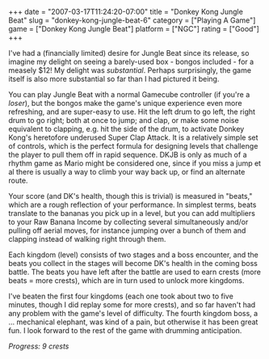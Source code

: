 +++
date = "2007-03-17T11:24:20-07:00"
title = "Donkey Kong Jungle Beat"
slug = "donkey-kong-jungle-beat-6"
category = ["Playing A Game"]
game = ["Donkey Kong Jungle Beat"]
platform = ["NGC"]
rating = ["Good"]
+++

I've had a (financially limited) desire for Jungle Beat since its release, so imagine my delight on seeing a barely-used box - bongos included - for a measely $12!  My delight was <i>substantial</i>.  Perhaps surprisingly, the game itself is also more substantial so far than I had pictured it being.

You can play Jungle Beat with a normal Gamecube controller (if you're a <i>loser</i>), but the bongos make the game's unique experience even more refreshing, and are super-easy to use.  Hit the left drum to go left, the right drum to go right; both at once to jump; and clap, or make some noise equivalent to clapping, e.g. hit the side of the drum, to activate Donkey Kong's heretofore underused Super Clap Attack.  It is a relatively simple set of controls, which is the perfect formula for designing levels that challenge the player to pull them off in rapid sequence.  DKJB is only as much of a rhythm game as Mario might be considered one, since if you miss a jump et al there is usually a way to climb your way back up, or find an alternate route.

Your score (and DK's health, though this is trivial) is measured in "beats," which are a rough reflection of your performance.  In simplest terms, beats translate to the bananas you pick up in a level, but you can add multipliers to your Raw Banana Income by collecting several simultaneously and/or pulling off aerial moves, for instance jumping over a bunch of them and clapping instead of walking right through them.

Each kingdom (level) consists of two stages and a boss encounter, and the beats you collect in the stages will become DK's health in the coming boss battle.  The beats you have left after the battle are used to earn crests (more beats = more crests), which are in turn used to unlock more kingdoms.

I've beaten the first four kingdoms (each one took about two to five minutes, though I did replay some for more crests), and so far haven't had any problem with the game's level of difficulty.  The fourth kingdom boss, a ... mechanical elephant, was kind of a pain, but otherwise it has been great fun.  I look forward to the rest of the game with drumming anticipation.

<i>Progress: 9 crests</i>